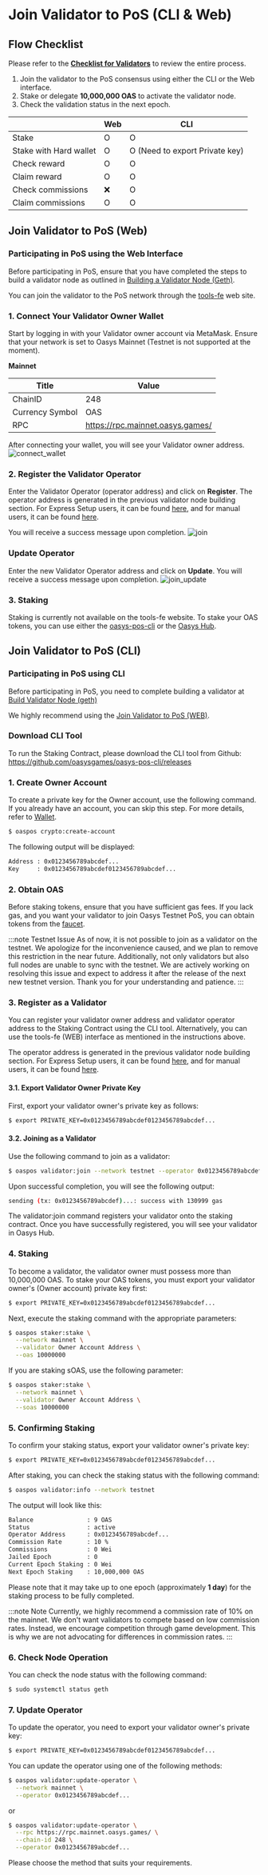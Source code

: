 # Join Validator to PoS (CLI & Web)

## Flow Checklist

Please refer to the [**Checklist for Validators**](/docs/hub-validator/operate-validator/1-2-build-validator-node#validator-node-operation) to review the entire process.

1. Join the validator to the PoS consensus using either the CLI or the Web interface.
2. Stake or delegate **10,000,000 OAS** to activate the validator node.
3. Check the validation status in the next epoch.

||Web|CLI|
|---------|----------|----------|
|Stake|O|O|
|Stake with Hard wallet|O|O (Need to export Private key)|
|Check reward|O|O|
|Claim reward|O|O|
|Check commissions|❌|O|
|Claim commissions|O|O|


## Join Validator to PoS (Web)

### Participating in PoS using the Web Interface
Before participating in PoS, ensure that you have completed the steps to build a validator node as outlined in [Building a Validator Node (Geth)](/docs/hub-validator/operate-validator/1-2-build-validator-node).

You can join the validator to the PoS network through the [tools-fe](https://tools-fe.oasys.games/join-validator) web site.

### 1. Connect Your Validator Owner Wallet
Start by logging in with your Validator owner account via MetaMask.
Ensure that your network is set to Oasys Mainnet (Testnet is not supported at the moment).

**Mainnet**

|      Title      | Value                              |
|-----------------|------------------------------------|
| ChainID         | 248                                |
| Currency Symbol | OAS                                |
| RPC             | https://rpc.mainnet.oasys.games/   |


After connecting your wallet, you will see your Validator owner address.
![connect_wallet](/img/docs/tech/joinvalidator/connect_wallet.png)

### 2. Register the Validator Operator
Enter the Validator Operator (operator address) and click on **Register**.
The operator address is generated in the previous validator node building section. For Express Setup users, it can be found [here](/docs/hub-validator/operate-validator/1-2-build-validator-node#4-start-setupsh), and for manual users, it can be found [here](/docs/hub-validator/operate-validator/1-2-build-validator-node#5-generate-a-secret-key-for-geth).

You will receive a success message upon completion.
![join](/img/docs/tech/joinvalidator/join_validator.png)

### Update Operator
Enter the new Validator Operator address and click on **Update**.
You will receive a success message upon completion.
![join_update](/img/docs/tech/joinvalidator/join_validator_update.png)

### 3. Staking
Staking is currently not available on the tools-fe website. To stake your OAS tokens, you can use either the [oasys-pos-cli](/docs/hub-validator/operate-validator/1-3-join-validator#4-staking) or the [Oasys Hub](https://hub.oasys.games/).

## Join Validator to PoS (CLI)

### Participating in PoS using CLI
Before participating in PoS, you need to complete building a validator at [Build Validator Node (geth)](/docs/hub-validator/operate-validator/1-2-build-validator-node)

We highly recommend using the [Join Validator to PoS (WEB)](/docs/hub-validator/operate-validator/1-3-join-validator#join-validator-to-pos-web).

### Download CLI Tool

To run the Staking Contract, please download the CLI tool from Github:
https://github.com/oasysgames/oasys-pos-cli/releases

    
### 1. Create Owner Account

To create a private key for the Owner account, use the following command. If you already have an account, you can skip this step. For more details, refer to [Wallet](/docs/architecture/hub-layer/validator-account).
    
```sh
$ oaspos crypto:create-account
```
The following output will be displayed:

```sh
Address : 0x0123456789abcdef...
Key     : 0x0123456789abcdef0123456789abcdef...
```

### 2. Obtain OAS
Before staking tokens, ensure that you have sufficient gas fees. If you lack gas, and you want your validator to join Oasys Testnet PoS, you can obtain tokens from the [faucet](https://faucet.testnet.oasys.games/).

:::note Testnet Issue
As of now, it is not possible to join as a validator on the testnet. We apologize for the inconvenience caused, and we plan to remove this restriction in the near future. Additionally, not only validators but also full nodes are unable to sync with the testnet. We are actively working on resolving this issue and expect to address it after the release of the next new testnet version. Thank you for your understanding and patience.
:::

### 3. Register as a Validator
You can register your validator owner address and validator operator address to the Staking Contract using the CLI tool. Alternatively, you can use the tools-fe (WEB) interface as mentioned in the instructions above.

The operator address is generated in the previous validator node building section. For Express Setup users, it can be found [here](/docs/hub-validator/operate-validator/1-2-build-validator-node#4-start-setupsh), and for manual users, it can be found [here](/docs/hub-validator/operate-validator/1-2-build-validator-node#5-generate-a-secret-key-for-geth).

#### 3.1. Export Validator Owner Private Key
First, export your validator owner's private key as follows:
```bash
$ export PRIVATE_KEY=0x0123456789abcdef0123456789abcdef...
```

#### 3.2. Joining as a Validator
Use the following command to join as a validator:
```bash
$ oaspos validator:join --network testnet --operator 0x0123456789abcdef...
```
Upon successful completion, you will see the following output:
```bash
sending (tx: 0x0123456789abcdef)...: success with 130999 gas
```
The validator:join command registers your validator onto the staking contract. Once you have successfully registered, you will see your validator in Oasys Hub.

### 4. Staking
To become a validator, the validator owner must possess more than 10,000,000 OAS.
To stake your OAS tokens, you must export your validator owner's (Owner account) private key first:
```bash
$ export PRIVATE_KEY=0x0123456789abcdef0123456789abcdef...
```
Next, execute the staking command with the appropriate parameters:
```bash
$ oaspos staker:stake \
  --network mainnet \
  --validator Owner Account Address \
  --oas 10000000
```
If you are staking sOAS, use the following parameter:
```bash
$ oaspos staker:stake \
  --network mainnet \
  --validator Owner Account Address \
  --soas 10000000
``` 
    
### 5. Confirming Staking
To confirm your staking status, export your validator owner's private key:
```bash
$ export PRIVATE_KEY=0x0123456789abcdef0123456789abcdef...
```
After staking, you can check the staking status with the following command:
```bash
$ oaspos validator:info --network testnet
```
The output will look like this:
```bash
Balance               : 9 OAS
Status                : active
Operator Address      : 0x0123456789abcdef...
Commission Rate       : 10 %
Commissions           : 0 Wei
Jailed Epoch          : 0
Current Epoch Staking : 0 Wei
Next Epoch Staking    : 10,000,000 OAS
```
Please note that it may take up to one epoch (approximately **1 day**) for the staking process to be fully completed.

:::note Note
Currently, we highly recommend a commission rate of 10% on the mainnet. We don't want validators to compete based on low commission rates. Instead, we encourage competition through game development. This is why we are not advocating for differences in commission rates.
:::

### 6. Check Node Operation
You can check the node status with the following command:
```bash
$ sudo systemctl status geth
```

### 7. Update Operator
To update the operator, you need to export your validator owner's private key:
```bash
$ export PRIVATE_KEY=0x0123456789abcdef0123456789abcdef...
```
You can update the operator using one of the following methods:
```bash
$ oaspos validator:update-operator \
  --network mainnet \
  --operator 0x0123456789abcdef...
```
or
```bash
$ oaspos validator:update-operator \
  --rpc https://rpc.mainnet.oasys.games/ \
  --chain-id 248 \
  --operator 0x0123456789abcdef...
```
Please choose the method that suits your requirements.

